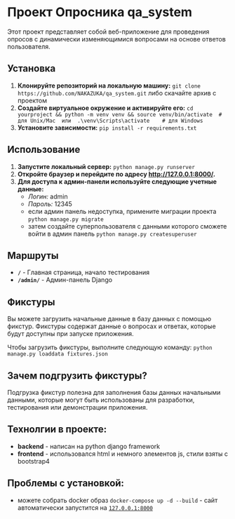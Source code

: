 # Проект Опросника qa_system

Этот проект представляет собой веб-приложение для проведения опросов с динамически изменяющимися вопросами на основе ответов пользователя.

## Установка

1. **Клонируйте репозиторий на локальную машину:** `git clone https://github.com/NAKAZUKA/qa_system.git` либо скачайте архив с проектом
2. **Создайте виртуальное окружение и активируйте его:** `cd yourproject && python -m venv venv && source venv/bin/activate  # для Unix/Mac  или  .\venv\Scripts\activate    # для Windows`
3. **Установите зависимости:** `pip install -r requirements.txt`

## Использование

1. **Запустите локальный сервер:** `python manage.py runserver`
2. **Откройте браузер и перейдите по адресу http://127.0.0.1:8000/.**
3. **Для доступа к админ-панели используйте следующие учетные данные:**
   - *Логин:* admin
   - *Пароль:* 12345
   - если админ панель недоступка, примените миграции проекта `python manage.py migrate`
   - затем создайте суперпользователя с данными которого сможете войти в админ панель `python manage.py createsuperuser`

## Маршруты

- **`/`** - Главная страница, начало тестирования
- **`/admin/`** - Админ-панель Django

## Фикстуры

Вы можете загрузить начальные данные в базу данных с помощью фикстур. Фикстуры содержат данные о вопросах и ответах, которые будут доступны при запуске приложения. 

Чтобы загрузить фикстуры, выполните следующую команду: `python manage.py loaddata fixtures.json`

## Зачем подгрузить фикстуры?

Подгрузка фикстур полезна для заполнения базы данных начальными данными, которые могут быть использованы для разработки, тестирования или демонстрации приложения.


## Технолгии в проекте:

- **backend** - написан на python django framework
- **frontend** - использовался html и немного элементов js, стили взяты с bootstrap4


## Проблемы с установкой:

- можете собрать docker образ `docker-compose up -d --build` - сайт автоматически запустится на [`127.0.0.1:8000`](http://127.0.0.1:8000/)
